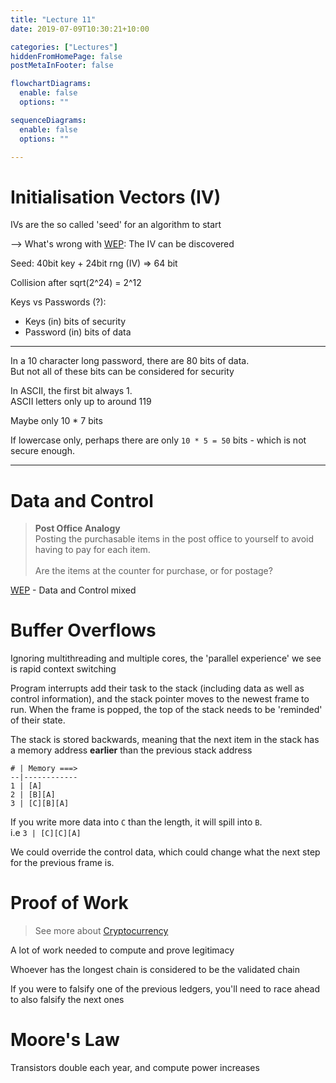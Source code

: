 ```yaml
---
title: "Lecture 11"
date: 2019-07-09T10:30:21+10:00

categories: ["Lectures"]
hiddenFromHomePage: false
postMetaInFooter: false

flowchartDiagrams:
  enable: false
  options: ""

sequenceDiagrams: 
  enable: false
  options: ""

---
```


[WEP]: ../wired-equivalent-privacy

# Initialisation Vectors (IV)

IVs are the so called 'seed' for an algorithm to start

--> What's wrong with [WEP]: The IV can be discovered

Seed: 40bit key + 24bit rng (IV) => 64 bit

Collision after sqrt(2^24) = 2^12

Keys vs Passwords (?):  

* Keys (in) bits of security
* Password (in) bits of data

---

In a 10 character long password, there are 80 bits of data.  
But not all of these bits can be considered for security

In ASCII, the first bit always 1.  
ASCII letters only up to around 119

Maybe only 10 * 7 bits

If lowercase only, perhaps there are only `10 * 5 = 50` bits - which is not secure enough.

---

# Data and Control

> **Post Office Analogy**  
Posting the purchasable items in the post office to yourself to avoid having to pay for each item.  
&nbsp;  
Are the items at the counter for purchase, or for postage?

[WEP] - Data and Control mixed

# Buffer Overflows

Ignoring multithreading and multiple cores, the 'parallel experience' we see is rapid context switching

Program interrupts add their task to the stack (including data as well as control information), and the stack pointer moves to the newest frame to run. When the frame is popped, the top of the stack needs to be 'reminded' of their state.

The stack is stored backwards, meaning that the next item in the stack has a memory address **earlier** than the previous stack address
```
# | Memory ===>
--|------------
1 | [A]
2 | [B][A]
3 | [C][B][A]  
```

If you write more data into `C` than the length, it will spill into `B`.  
i.e `3 | [C][C][A]`  

We could override the control data, which could change what the next step for the previous frame is.


# Proof of Work

> See more about [Cryptocurrency](../cryptocurrency)

A lot of work needed to compute and prove legitimacy

Whoever has the longest chain is considered to be the validated chain

If you were to falsify one of the previous ledgers, you'll need to race ahead to also falsify the next ones 

# Moore's Law

Transistors double each year, and compute power increases
